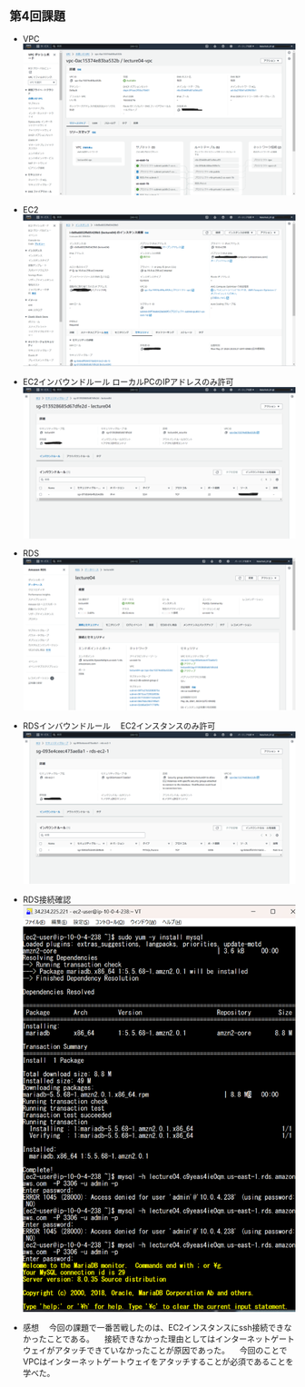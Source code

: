 ## 第4回課題
- VPC
![VPC](/images/lecture04/VPC.png)

- EC2
![EC2](/images/lecture04/EC2_修正後.png)

- EC2インバウンドルール
  ローカルPCのIPアドレスのみ許可
![EC2 インバウンドルール](/images/lecture04/EC2_インバウンドルール.png)

- RDS
![RDS](/images/lecture04/RDS.png)

- RDSインバウンドルール
　EC2インスタンスのみ許可
![RDS インバウンドルール](/images/lecture04/RDS_インバウンドルール.png)

- RDS接続確認
![RDS 接続確認](/images/lecture04/RDS_接続確認.png)

- 感想
　今回の課題で一番苦戦したのは、EC2インスタンスにssh接続できなかったことである。
　接続できなかった理由としてはインターネットゲートウェイがアタッチできていなかったことが原因であった。
　今回のことでVPCはインターネットゲートウェイをアタッチすることが必須であることを学べた。